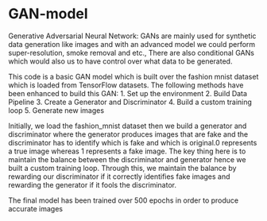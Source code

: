 # GAN-model

Generative Adversarial Neural Network:
  GANs are mainly used for synthetic data generation like images and with an advanced model we could perform super-resolution, smoke removal and etc., There are also conditional GANs which would also us to have control over what data to be generated. 
  
This code is a basic GAN model which is built over the fashion mnist dataset which is loaded from TensorFlow datasets. The following methods have been enhanced to build this GAN:
                                1.	Set up the environment
                                2.	Build Data Pipeline
                                3.	Create a Generator and Discriminator
                                4.	Build a custom training loop
                                5.	Generate new images
                                
Initially, we load the fashion_mnist dataset then we build a generator and discriminator where the generator produces images that are fake and the discriminator has to identify which is fake and which is original.0 represents a true image whereas 1 represents a fake image. The key thing here is to maintain the balance between the discriminator and generator hence we built a custom training loop. Through this, we maintain the balance by rewarding our discriminator if it correctly identifies fake images and rewarding the generator if it fools the discriminator.


The final model has been trained over 500 epochs in order to produce accurate images



